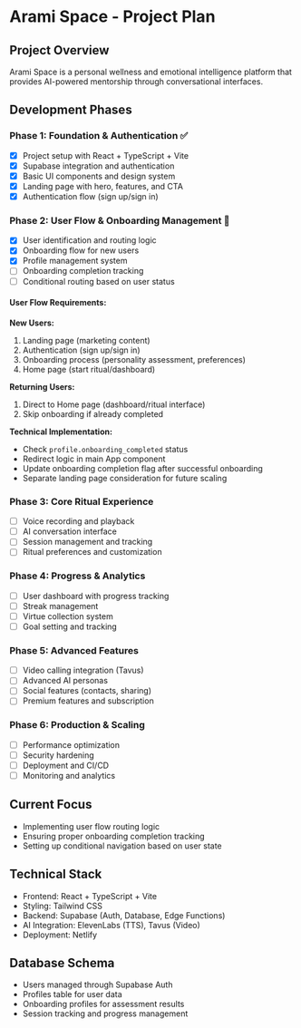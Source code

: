 # Arami Space - Project Plan

## Project Overview
Arami Space is a personal wellness and emotional intelligence platform that provides AI-powered mentorship through conversational interfaces.

## Development Phases

### Phase 1: Foundation & Authentication ✅
- [x] Project setup with React + TypeScript + Vite
- [x] Supabase integration and authentication
- [x] Basic UI components and design system
- [x] Landing page with hero, features, and CTA
- [x] Authentication flow (sign up/sign in)

### Phase 2: User Flow & Onboarding Management 🔄
- [x] User identification and routing logic
- [x] Onboarding flow for new users
- [x] Profile management system
- [ ] Onboarding completion tracking
- [ ] Conditional routing based on user status

#### User Flow Requirements:
**New Users:**
1. Landing page (marketing content)
2. Authentication (sign up/sign in)
3. Onboarding process (personality assessment, preferences)
4. Home page (start ritual/dashboard)

**Returning Users:**
1. Direct to Home page (dashboard/ritual interface)
2. Skip onboarding if already completed

**Technical Implementation:**
- Check `profile.onboarding_completed` status
- Redirect logic in main App component
- Update onboarding completion flag after successful onboarding
- Separate landing page consideration for future scaling

### Phase 3: Core Ritual Experience
- [ ] Voice recording and playback
- [ ] AI conversation interface
- [ ] Session management and tracking
- [ ] Ritual preferences and customization

### Phase 4: Progress & Analytics
- [ ] User dashboard with progress tracking
- [ ] Streak management
- [ ] Virtue collection system
- [ ] Goal setting and tracking

### Phase 5: Advanced Features
- [ ] Video calling integration (Tavus)
- [ ] Advanced AI personas
- [ ] Social features (contacts, sharing)
- [ ] Premium features and subscription

### Phase 6: Production & Scaling
- [ ] Performance optimization
- [ ] Security hardening
- [ ] Deployment and CI/CD
- [ ] Monitoring and analytics

## Current Focus
- Implementing user flow routing logic
- Ensuring proper onboarding completion tracking
- Setting up conditional navigation based on user state

## Technical Stack
- Frontend: React + TypeScript + Vite
- Styling: Tailwind CSS
- Backend: Supabase (Auth, Database, Edge Functions)
- AI Integration: ElevenLabs (TTS), Tavus (Video)
- Deployment: Netlify

## Database Schema
- Users managed through Supabase Auth
- Profiles table for user data
- Onboarding profiles for assessment results
- Session tracking and progress management